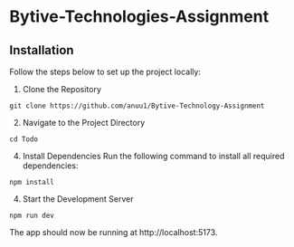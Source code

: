 ﻿# Bytive-Technologies-Assignment

## Installation
Follow the steps below to set up the project locally:

1. Clone the Repository
```
git clone https://github.com/anuu1/Bytive-Technology-Assignment
```
2. Navigate to the Project Directory
```
cd Todo
```
4. Install Dependencies
Run the following command to install all required dependencies:
```
npm install
```
4. Start the Development Server
```
npm run dev
```
The app should now be running at http://localhost:5173.
